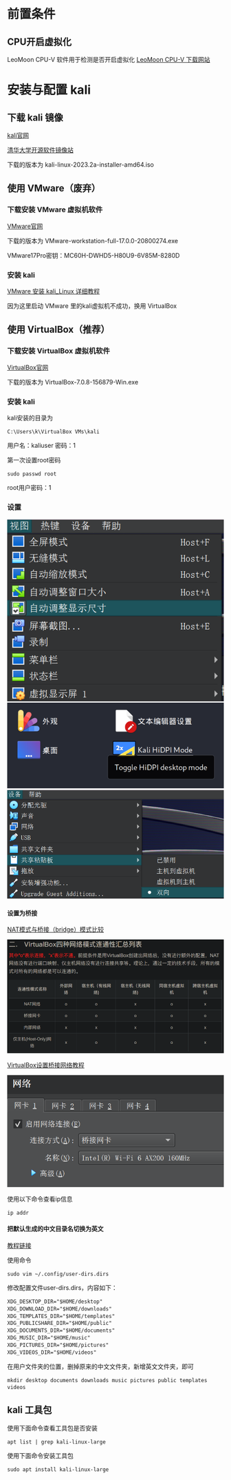 # 前置条件

## CPU开启虚拟化

LeoMoon CPU-V 软件用于检测是否开启虚拟化
[LeoMoon CPU-V 下载网站](http://www.downza.cn/soft/343208.html)

# 安装与配置 kali

## 下载 kali 镜像

[kali官网](https://www.kali.org/get-kali/#kali-platforms)

[清华大学开源软件镜像站](https://mirrors.tuna.tsinghua.edu.cn/kali-images/)

下载的版本为 kali-linux-2023.2a-installer-amd64.iso


## 使用 VMware（废弃）

### 下载安装 VMware 虚拟机软件

[VMware官网](https://www.vmware.com/cn/products/workstation-player.html)

下载的版本为 VMware-workstation-full-17.0.0-20800274.exe

VMware17Pro密钥：MC60H-DWHD5-H80U9-6V85M-8280D

### 安装 kali

[VMware 安装 kali_Linux 详细教程](https://blog.csdn.net/m0_54659508/article/details/123655419)

因为这里启动 VMware 里的kali虚拟机不成功，换用 VirtualBox

## 使用 VirtualBox（推荐）

### 下载安装 VirtualBox 虚拟机软件

[VirtualBox官网](https://www.virtualbox.org/wiki/Downloads)

下载的版本为 VirtualBox-7.0.8-156879-Win.exe

### 安装 kali

kali安装的目录为
```
C:\Users\k\VirtualBox VMs\kali
```

用户名：kaliuser
密码：1

第一次设置root密码
```shell
sudo passwd root
```

root用户密码：1

### 设置

![](resources/2023-06-29-22-46-38.png)
![](resources/2023-06-29-23-00-49.png)
![](resources/2023-06-29-22-47-24.png)

#### 设置为桥接

[NAT模式与桥接（bridge）模式比较](https://blog.csdn.net/qq_36357820/article/details/74909009)

![](resources/2023-06-29-22-50-39.png)

[VirtualBox设置桥接网络教程](https://blog.csdn.net/k2325/article/details/118711232)

![](resources/2023-06-29-23-35-40.png)

使用以下命令查看ip信息
```shell
ip addr
```



#### 把默认生成的中文目录名切换为英文

[教程链接](https://blog.csdn.net/weixin_59679023/article/details/120468652)

使用命令
```shell
sudo vim ~/.config/user-dirs.dirs
```
修改配置文件user-dirs.dirs，内容如下：
```xml
XDG_DESKTOP_DIR="$HOME/desktop"
XDG_DOWNLOAD_DIR="$HOME/downloads"
XDG_TEMPLATES_DIR="$HOME/templates"
XDG_PUBLICSHARE_DIR="$HOME/public"
XDG_DOCUMENTS_DIR="$HOME/documents"
XDG_MUSIC_DIR="$HOME/music"
XDG_PICTURES_DIR="$HOME/pictures"
XDG_VIDEOS_DIR="$HOME/videos"
```

在用户文件夹的位置，删掉原来的中文文件夹，新增英文文件夹，即可
```shell
mkdir desktop documents downloads music pictures public templates videos
```

## kali 工具包

使用下面命令查看工具包是否安装
```shell
apt list | grep kali-linux-large
```

使用下面命令安装工具包
```shell
sudo apt install kali-linux-large
```









